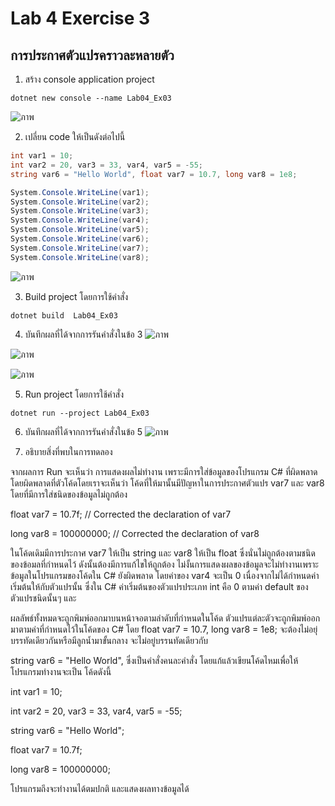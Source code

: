 # Lab 4 Exercise 3

## การประกาศตัวแปรคราวละหลายตัว


1. สร้าง console application project

```
dotnet new console --name Lab04_Ex03
```
![ภาพ](https://github.com/AnchisaPhetnoi/03376836-OOP-2566-Lab-04/assets/144197034/92b86285-fa06-4e3c-b403-799e009a42e3)

2. เปลี่ยน code ให้เป็นดังต่อไปนี้

```cs
int var1 = 10;
int var2 = 20, var3 = 33, var4, var5 = -55;
string var6 = "Hello World", float var7 = 10.7, long var8 = 1e8;

System.Console.WriteLine(var1);
System.Console.WriteLine(var2);
System.Console.WriteLine(var3);
System.Console.WriteLine(var4);
System.Console.WriteLine(var5);
System.Console.WriteLine(var6);
System.Console.WriteLine(var7);
System.Console.WriteLine(var8);
```
![ภาพ](https://github.com/AnchisaPhetnoi/03376836-OOP-2566-Lab-04/assets/144197034/375c89c0-8608-43e7-b62e-d92b0ff097b1)


3. Build project โดยการใช้คำสั่ง

```
dotnet build  Lab04_Ex03
```

4. บันทึกผลที่ได้จากการรันคำสั่งในข้อ 3
![ภาพ](https://github.com/AnchisaPhetnoi/03376836-OOP-2566-Lab-04/assets/144197034/33eefa59-e2bd-4bea-81bf-6619d7f7345a)

![ภาพ](https://github.com/AnchisaPhetnoi/03376836-OOP-2566-Lab-04/assets/144197034/812b4f8a-8b19-41b4-8179-c17f2fc94d1b)

![ภาพ](https://github.com/AnchisaPhetnoi/03376836-OOP-2566-Lab-04/assets/144197034/aa5f480a-f387-46df-add2-7dc0c624bd4a)


5. Run project โดยการใช้คำสั่ง

```
dotnet run --project Lab04_Ex03
```

6. บันทึกผลที่ได้จากการรันคำสั่งในข้อ 5
![ภาพ](https://github.com/AnchisaPhetnoi/03376836-OOP-2566-Lab-04/assets/144197034/3fd1b50e-4b95-4eab-acba-834e5d3485ac)


7. อธิบายสิ่งที่พบในการทดลอง
   
จากผลการ Run จะเห็นว่า การแสดงผลไม่ทำงาน เพราะมีการใส่ข้อมูลของโปรแกรม C# ที่ผิดพลาด โดยผิดพลาดที่ตัวโค้ดโดยเราจะเห็นว่า
โค้ดที่ให้มานั้นมีปัญหาในการประกาศตัวแปร var7 และ var8 โดยที่มีการใส่ชนิดของข้อมูลไม่ถูกต้อง

float var7 = 10.7f; // Corrected the declaration of var7

long var8 = 100000000; // Corrected the declaration of var8

ในโค้ดเดิมมีการประกาศ var7 ให้เป็น string และ var8 ให้เป็น float ซึ่งนั่นไม่ถูกต้องตามชนิดของข้อมลที่กำหนดไว้ ดังนั้นต้องมีการแก้ไขให้ถูกต้อง
ไม่งั้นการแสดงผลของข้อมูลจะไม่ทำงานเพราะข้อมูลในโปรแกรมของโค้ดใน C# ยังผิดพลาด
โดยค่าของ var4 จะเป็น 0 เนื่องจากไม่ได้กำหนดค่าเริ่มต้นให้กับตัวแปรนั้น ซึ่งใน C# ค่าเริ่มต้นของตัวแปรประเภท int คือ 0 ตามค่า default ของตัวแปรชนิดนั้นๆ และ

ผลลัพธ์ทั้งหมดจะถูกพิมพ์ออกมาบนหน้าจอตามลำดับที่กำหนดในโค้ด ตัวแปรแต่ละตัวจะถูกพิมพ์ออกมาตามค่าที่กำหนดไว้ในโค้ดของ C#
โดย float var7 = 10.7, long var8 = 1e8; จะต้องไม่อยุ่บรรทัดเดียวกันหรือมีลูกน้ำมาขั้นกลาง จะไม่อยู่บรรนทัดเดียวกับ

string var6 = "Hello World",  ซึ่งเป็นคำสั่งคนละคำสั่ง โดยแก้แล้วเขียนโค้ดไหมเพื่อให้โปรแกรมทำงานจะเป็น โค้ดดังนี้

int var1 = 10;

int var2 = 20, var3 = 33, var4, var5 = -55;

string var6 = "Hello World";

float var7 = 10.7f; 

long var8 = 100000000; 

โปรแกรมถึงจะทำงานได้ตมปกติ และแสดงผลทางข้อมูลได้

